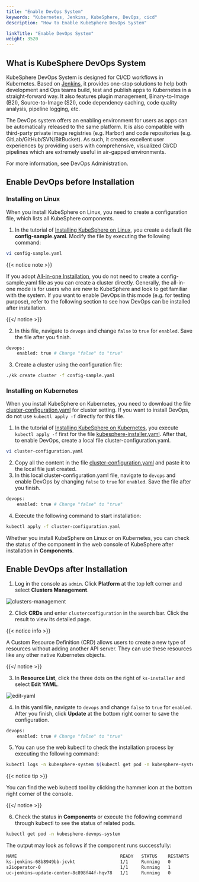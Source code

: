 ```yaml
---
title: "Enable DevOps System"
keywords: "Kubernetes, Jenkins, KubeSphere, DevOps, cicd"
description: "How to Enable KubeSphere DevOps System"

linkTitle: "Enable DevOps System"
weight: 3520
---
```


## What is KubeSphere DevOps System

KubeSphere DevOps System is designed for CI/CD workflows in Kubernetes. Based on [Jenkins](https://jenkins.io/), it provides one-stop solutions to help both development and Ops teams build, test and publish apps to Kubernetes in a straight-forward way. It also features plugin management, Binary-to-Image (B2I), Source-to-Image (S2I), code dependency caching, code quality analysis, pipeline logging, etc.

The DevOps system offers an enabling environment for users as apps can be automatically released to the same platform. It is also compatible with third-party private image registries (e.g. Harbor) and code repositories (e.g. GitLab/GitHub/SVN/BitBucket). As such, it creates excellent user experiences by providing users with comprehensive, visualized CI/CD pipelines which are extremely useful in air-gapped environments.

For more information, see DevOps Administration.

## Enable DevOps before Installation

### Installing on Linux

When you install KubeSphere on Linux, you need to create a configuration file, which lists all KubeSphere components.

1. In the tutorial of [Installing KubeSphere on Linux](https://kubesphere-v3.netlify.app/docs/installing-on-linux/introduction/multioverview/), you create a default file **config-sample.yaml**. Modify the file by executing the following command:

```bash
vi config-sample.yaml
```

{{< notice note >}}

If you adopt [All-in-one Installation](https://kubesphere-v3.netlify.app/docs/quick-start/all-in-one-on-linux/), you do not need to create a config-sample.yaml file as you can create a cluster directly. Generally, the all-in-one mode is for users who are new to KubeSphere and look to get familiar with the system. If you want to enable DevOps in this mode (e.g. for testing purpose), refer to the following section to see how DevOps can be installed after installation.

{{</ notice >}}

2. In this file, navigate to `devops` and change `false` to `true` for `enabled`. Save the file after you finish.

```bash
devops:
    enabled: true # Change "false" to "true"
```

3. Create a cluster using the configuration file:

```bash
./kk create cluster -f config-sample.yaml
```

### **Installing on Kubernetes**

When you install KubeSphere on Kubernetes, you need to download the file [cluster-configuration.yaml](https://raw.githubusercontent.com/kubesphere/ks-installer/master/deploy/cluster-configuration.yaml) for cluster setting. If you want to install DevOps, do not use `kubectl apply -f` directly for this file.

1. In the tutorial of [Installing KubeSphere on Kubernetes](https://kubesphere-v3.netlify.app/docs/installing-on-kubernetes/introduction/overview/), you execute `kubectl apply -f` first for the file [kubesphere-installer.yaml](https://raw.githubusercontent.com/kubesphere/ks-installer/master/deploy/kubesphere-installer.yaml). After that, to enable DevOps, create a local file cluster-configuration.yaml.

```bash
vi cluster-configuration.yaml
```

2. Copy all the content in the file [cluster-configuration.yaml](https://raw.githubusercontent.com/kubesphere/ks-installer/master/deploy/cluster-configuration.yaml) and paste it to the local file just created.
3. In this local cluster-configuration.yaml file, navigate to `devops` and enable DevOps by changing `false` to `true` for `enabled`. Save the file after you finish.

```bash
devops:
    enabled: true # Change "false" to "true"
```

4. Execute the following command to start installation:

```bash
kubectl apply -f cluster-configuration.yaml
```

Whether you install KubeSphere on Linux or on Kubernetes, you can check the status of the component in the web console of KubeSphere after installation in **Components**.

## Enable DevOps after Installation

1. Log in the console as `admin`. Click **Platform** at the top left corner and select **Clusters Management**.

![clusters-management](https://ap3.qingstor.com/kubesphere-website/docs/20200828111130.png)

2. Click **CRDs** and enter `clusterconfiguration` in the search bar. Click the result to view its detailed page.

{{< notice info >}}

A Custom Resource Definition (CRD) allows users to create a new type of resources without adding another API server. They can use these resources like any other native Kubernetes objects.

{{</ notice >}}

3. In **Resource List**, click the three dots on the right of `ks-installer` and select **Edit YAML**.

![edit-yaml](https://ap3.qingstor.com/kubesphere-website/docs/20200827182002.png)

4. In this yaml file, navigate to `devops` and change `false` to `true` for `enabled`. After you finish, click **Update** at the bottom right corner to save the configuration.

```bash
devops:
    enabled: true # Change "false" to "true"
```

5. You can use the web kubectl to check the installation process by executing the following command:

```bash
kubectl logs -n kubesphere-system $(kubectl get pod -n kubesphere-system -l app=ks-install -o jsonpath='{.items[0].metadata.name}') -f
```

{{< notice tip >}}

You can find the web kubectl tool by clicking the hammer icon at the bottom right corner of the console.

{{</ notice >}}

6. Check the status in **Components** or execute the following command through kubectl to see the status of related pods.

```bash
kubectl get pod -n kubesphere-devops-system
```

The output may look as follows if the component runs successfully:

```bash
NAME                                       READY   STATUS    RESTARTS   AGE
ks-jenkins-68b8949bb-jcvkt                 1/1     Running   0          1h3m
s2ioperator-0                              1/1     Running   1          1h3m
uc-jenkins-update-center-8c898f44f-hqv78   1/1     Running   0          1h14m
```